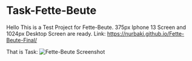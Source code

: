 # Task-Fette-Beute
Hello
This is a Test Project for Fette-Beute.
375px Iphone 13 Screen and 1024px Desktop Screen are ready. 
Link: https://nurbaki.github.io/Fette-Beute-Final/

That is Task:
![Fette-Beute Screenshot](https://user-images.githubusercontent.com/51860165/221515014-2dda9fb8-1fd5-48cc-bb16-202d0d629497.png)
